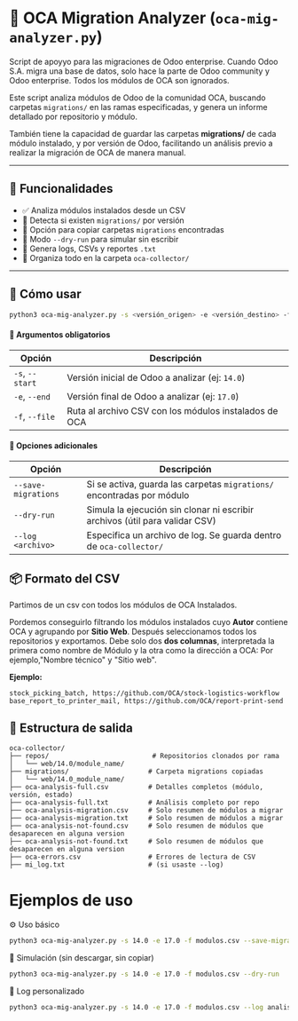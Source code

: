 # 🧠 OCA Migration Analyzer (`oca-mig-analyzer.py`)
Script de apoyyo para las migraciones de Odoo enterprise. Cuando Odoo S.A. migra una base de datos, solo hace la parte de Odoo community y Odoo enterprise. Todos los módulos de OCA son ignorados.

Este script analiza módulos de Odoo de la comunidad OCA, buscando carpetas `migrations/` en las ramas especificadas, y genera un informe detallado por repositorio y módulo.

También tiene la capacidad de guardar las carpetas **migrations/** de cada módulo instalado, y por versión de Odoo, facilitando un análisis previo a realizar la migración de OCA de manera manual.

---

## 🚀 Funcionalidades

- ✅ Analiza módulos instalados desde un CSV
- 🔎 Detecta si existen `migrations/` por versión
- 💾 Opción para copiar carpetas `migrations` encontradas
- 🧪 Modo `--dry-run` para simular sin escribir
- 📝 Genera logs, CSVs y reportes `.txt`
- 🧹 Organiza todo en la carpeta `oca-collector/`

---

## 🔧 Cómo usar

```bash
python3 oca-mig-analyzer.py -s <versión_origen> -e <versión_destino> -f <archivo_csv>
```

#### 📌 Argumentos obligatorios

| Opción           | Descripción                                                    |
|------------------|----------------------------------------------------------------|
| `-s`, `--start`  | Versión inicial de Odoo a analizar (ej: `14.0`)                |
| `-e`, `--end`    | Versión final de Odoo a analizar (ej: `17.0`)                  |
| `-f`, `--file`   | Ruta al archivo CSV con los módulos instalados de OCA         |


#### 🧩 Opciones adicionales

| Opción                | Descripción                                                                 |
|-----------------------|-----------------------------------------------------------------------------|
| `--save-migrations`   | Si se activa, guarda las carpetas `migrations/` encontradas por módulo      |
| `--dry-run`           | Simula la ejecución sin clonar ni escribir archivos (útil para validar CSV)|
| `--log <archivo>`     | Especifica un archivo de log. Se guarda dentro de `oca-collector/`          |


## 📦 Formato del CSV
Partimos de un csv con todos los módulos de OCA Instalados.

Pordemos conseguirlo filtrando los módulos instalados cuyo **Autor** contiene OCA y agrupando por **Sitio Web**. Después seleccionamos todos los repositorios y exportamos.
Debe solo dos **dos columnas**, interpretada la primera como nombre de Módulo y la otra como la dirección a OCA: Por ejemplo,"Nombre técnico" y "Sitio web".


**Ejemplo:**

```csv
stock_picking_batch, https://github.com/OCA/stock-logistics-workflow
base_report_to_printer_mail, https://github.com/OCA/report-print-send
```

## 📂 Estructura de salida
```
oca-collector/
├── repos/                          # Repositorios clonados por rama
│   └── web/14.0/module_name/
├── migrations/                    # Carpeta migrations copiadas
│   └── web/14.0_module_name/
├── oca-analysis-full.csv          # Detalles completos (módulo, versión, estado)
├── oca-analysis-full.txt          # Análisis completo por repo
├── oca-analysis-migration.csv     # Solo resumen de módulos a migrar
├── oca-analysis-migration.txt     # Solo resumen de módulos a migrar
├── oca-analysis-not-found.csv     # Solo resumen de módulos que desaparecen en alguna version
├── oca-analysis-not-found.txt     # Solo resumen de módulos que desaparecen en alguna version
├── oca-errors.csv                 # Errores de lectura de CSV
├── mi_log.txt                     # (si usaste --log)

```

# Ejemplos de uso
⚙️ Uso básico
```bash
python3 oca-mig-analyzer.py -s 14.0 -e 17.0 -f modulos.csv --save-migrations

```
🧪 Simulación (sin descargar, sin copiar)
```bash
python3 oca-mig-analyzer.py -s 14.0 -e 17.0 -f modulos.csv --dry-run
```

📝 Log personalizado

```bash
python3 oca-mig-analyzer.py -s 14.0 -e 17.0 -f modulos.csv --log analisis.log
```
